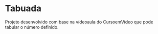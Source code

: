 # Tabuada
 Projeto desenvolvido com base na vídeoaula do CursoemVídeo que pode tabular o número definido.
